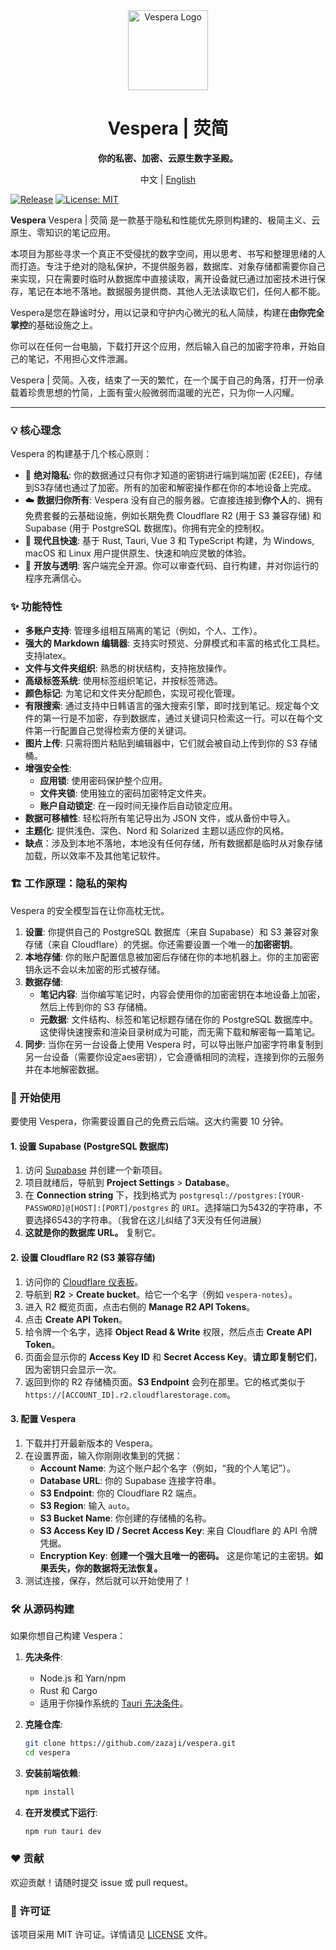 <!-- README_zh.md -->
<div align="center">
  <img src="https://raw.githubusercontent.com/zazaji/vespera/main/src-tauri/icons/128x128@2x.png" alt="Vespera Logo" width="128">
  <h1>Vespera | 荧简</h1>
  <p><strong>你的私密、加密、云原生数字圣殿。</strong></p>
  <p>
    中文 | <a href="./README.md">English</a>
  </p>
</div>

[![Release](https://github.com/zazaji/vespera/actions/workflows/release.yml/badge.svg)](https://github.com/zazaji/vespera/actions/workflows/release.yml)
[![License: MIT](https://img.shields.io/badge/License-MIT-yellow.svg)](https://opensource.org/licenses/MIT)

**Vespera**  Vespera | 荧简 是一款基于隐私和性能优先原则构建的、极简主义、云原生、零知识的笔记应用。

本项目为那些寻求一个真正不受侵扰的数字空间，用以思考、书写和整理思绪的人而打造。专注于绝对的隐私保护，不提供服务器，数据库、对象存储都需要你自己来实现，只在需要时临时从数据库中直接读取，离开设备就已通过加密技术进行保存，笔记在本地不落地。数据服务提供商、其他人无法读取它们，任何人都不能。

Vespera是您在静谧时分，用以记录和守护内心微光的私人简牍，构建在**由你完全掌控**的基础设施之上。

你可以在任何一台电脑，下载打开这个应用，然后输入自己的加密字符串，开始自己的笔记，不用担心文件泄漏。

Vespera | 荧简。入夜，结束了一天的繁忙，在一个属于自己的角落，打开一份承载着珍贵思想的竹简，上面有萤火般微弱而温暖的光芒，只为你一人闪耀。


---

### 💡 核心理念

Vespera 的构建基于几个核心原则：

*   🔐 **绝对隐私**: 你的数据通过只有你才知道的密钥进行端到端加密 (E2EE)，存储到S3存储也通过了加密。所有的加密和解密操作都在你的本地设备上完成。
*   ☁️ **数据归你所有**: Vespera 没有自己的服务器。它直接连接到**你个人**的、拥有免费套餐的云基础设施，例如长期免费 Cloudflare R2 (用于 S3 兼容存储) 和 Supabase (用于 PostgreSQL 数据库)。你拥有完全的控制权。
*   🚀 **现代且快速**: 基于 Rust, Tauri, Vue 3 和 TypeScript 构建，为 Windows, macOS 和 Linux 用户提供原生、快速和响应灵敏的体验。
*   👐 **开放与透明**: 客户端完全开源。你可以审查代码、自行构建，并对你运行的程序充满信心。

### ✨ 功能特性

*   **多账户支持**: 管理多组相互隔离的笔记（例如，个人、工作）。
*   **强大的 Markdown 编辑器**: 支持实时预览、分屏模式和丰富的格式化工具栏。支持latex。
*   **文件与文件夹组织**: 熟悉的树状结构，支持拖放操作。
*   **高级标签系统**: 使用标签组织笔记，并按标签筛选。
*   **颜色标记**: 为笔记和文件夹分配颜色，实现可视化管理。
*   **有限搜索**: 通过支持中日韩语言的强大搜索引擎，即时找到笔记。规定每个文件的第一行是不加密，存到数据库，通过关键词只检索这一行。可以在每个文件第一行配置自己觉得检索方便的关键词。
*   **图片上传**: 只需将图片粘贴到编辑器中，它们就会被自动上传到你的 S3 存储桶。
*   **增强安全性**:
    *   **应用锁**: 使用密码保护整个应用。
    *   **文件夹锁**: 使用独立的密码加密特定文件夹。
    *   **账户自动锁定**: 在一段时间无操作后自动锁定应用。
*   **数据可移植性**: 轻松将所有笔记导出为 JSON 文件，或从备份中导入。
*   **主题化**: 提供浅色、深色、Nord 和 Solarized 主题以适应你的风格。
*   **缺点**：涉及到本地不落地，本地没有任何存储，所有数据都是临时从对象存储加载，所以效率不及其他笔记软件。

### 🏗️ 工作原理：隐私的架构

Vespera 的安全模型旨在让你高枕无忧。

1.  **设置**: 你提供自己的 PostgreSQL 数据库（来自 Supabase）和 S3 兼容对象存储（来自 Cloudflare）的凭据。你还需要设置一个唯一的**加密密钥**。
2.  **本地存储**: 你的账户配置信息被加密后存储在你的本地机器上。你的主加密密钥永远不会以未加密的形式被存储。
3.  **数据存储**:
    *   **笔记内容**: 当你编写笔记时，内容会使用你的加密密钥在本地设备上加密，然后上传到你的 S3 存储桶。
    *   **元数据**: 文件结构、标签和笔记标题存储在你的 PostgreSQL 数据库中。这使得快速搜索和渲染目录树成为可能，而无需下载和解密每一篇笔记。
4.  **同步**: 当你在另一台设备上使用 Vespera 时，可以导出账户加密字符串复制到另一台设备（需要你设定aes密钥），它会遵循相同的流程，连接到你的云服务并在本地解密数据。


### 🚀 开始使用

要使用 Vespera，你需要设置自己的免费云后端。这大约需要 10 分钟。

#### 1. 设置 Supabase (PostgreSQL 数据库)

1.  访问 [Supabase](https://supabase.com/) 并创建一个新项目。
2.  项目就绪后，导航到 **Project Settings** > **Database**。
3.  在 **Connection string** 下，找到格式为 `postgresql://postgres:[YOUR-PASSWORD]@[HOST]:[PORT]/postgres` 的 `URI`。选择端口为5432的字符串，不要选择6543的字符串。（我曾在这儿纠结了3天没有任何进展）
4.  **这就是你的数据库 URL。** 复制它。

#### 2. 设置 Cloudflare R2 (S3 兼容存储)

1.  访问你的 [Cloudflare 仪表板](https://dash.cloudflare.com/)。
2.  导航到 **R2** > **Create bucket**。给它一个名字（例如 `vespera-notes`）。
3.  进入 R2 概览页面，点击右侧的 **Manage R2 API Tokens**。
4.  点击 **Create API Token**。
5.  给令牌一个名字，选择 **Object Read & Write** 权限，然后点击 **Create API Token**。
6.  页面会显示你的 **Access Key ID** 和 **Secret Access Key**。**请立即复制它们**，因为密钥只会显示一次。
7.  返回到你的 R2 存储桶页面。**S3 Endpoint** 会列在那里。它的格式类似于 `https://[ACCOUNT_ID].r2.cloudflarestorage.com`。

#### 3. 配置 Vespera

1.  下载并打开最新版本的 Vespera。
2.  在设置界面，输入你刚刚收集到的凭据：
    *   **Account Name**: 为这个账户起个名字（例如，“我的个人笔记”）。
    *   **Database URL**: 你的 Supabase 连接字符串。
    *   **S3 Endpoint**: 你的 Cloudflare R2 端点。
    *   **S3 Region**: 输入 `auto`。
    *   **S3 Bucket Name**: 你创建的存储桶的名称。
    *   **S3 Access Key ID / Secret Access Key**: 来自 Cloudflare 的 API 令牌凭据。
    *   **Encryption Key**: **创建一个强大且唯一的密码。** 这是你笔记的主密钥。**如果丢失，你的数据将无法恢复。**
3.  测试连接，保存，然后就可以开始使用了！

### 🛠️ 从源码构建

如果你想自己构建 Vespera：

1.  **先决条件**:
    *   Node.js 和 Yarn/npm
    *   Rust 和 Cargo
    *   适用于你操作系统的 [Tauri 先决条件](https://tauri.app/v1/guides/getting-started/prerequisites)。

2.  **克隆仓库**:
    ```sh
    git clone https://github.com/zazaji/vespera.git
    cd vespera
    ```

3.  **安装前端依赖**:
    ```sh
    npm install
    ```

4.  **在开发模式下运行**:
    ```sh
    npm run tauri dev
    ```

### ❤️ 贡献

欢迎贡献！请随时提交 issue 或 pull request。

### 📄 许可证

该项目采用 MIT 许可证。详情请见 [LICENSE](LICENSE) 文件。